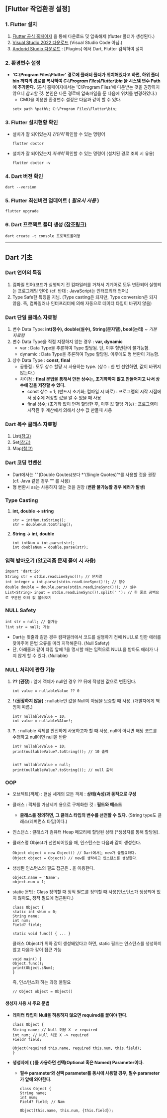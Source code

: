 ## [Flutter 작업환경 설정]

### 1. Flutter 설치
  1. [Flutter 공식 홈페이지](https://flutter-ko.dev/get-started/install) 을 통해 다운로드 및 압축해제 (flutter 폴더가 생성된다.)
  2. [Visual Studio 2022 다운로드](https://visualstudio.microsoft.com/ko/vs/community/) (Visual Studio Code 아님.)
  3. [Andorid Studio 다운로드](https://developer.android.com/studio/install) : [Plugins] 에서 Dart, Flutter 검색하여 설치  

### 2. 환경변수 설정
  - **'C:\Program Files\Flutter' 경로에 플러터 폴더가 위치해있다고 하면, 하위 폴더 bin 까지의 경로를 복사하여
    *C:\Program Files\Flutter\bin* 을 시스템 변수 Path에 추가한다.** (공식 홈페이지에서는 'C\Program Files'에 다운받는 것을 권장하지 않으니 참고할 것. 본인은 다른 경로에 압축파일을 푼 다음에 위치를 변경하였다.)
    - CMD을 이용한 환경변수 설정은 다음과 같이 할 수 있다.
    ```
    setx path %path%; C:\Program Files\Flutter\bin;
    ```


### 3. Flutter 설치현황 확인
  - 설치가 잘 되어있는지 *간단히*  확인할 수 있는 명령어
    ```
    flutter doctor
    ```
  - 설치가 잘 되어있는지 *자세히*  확인할 수 있는 명령어 (설치된 경로 조회 시 유용)
    ```
    flutter doctor -v
    ```

### 4. Dart 버전 확인
  ```
  dart --version
  ```

### 5. Flutter 최신버전 업데이트 ( *필요시 사용* )
  ```
  flutter upgrade
  ```
  
### 6. Dart 프로젝트 폴더 생성 [(참조링크)](https://dart.dev/tutorials/server/get-started#3-create-a-small-app)
  ```
  dart create -t console 프로젝트폴더명
  ```
---

## Dart 기초


### Dart 언어의 특징
  1. 컴파일 언어(코드가 실행되기 전 컴파일러를 거쳐서 기계어로 모두 변환되어 실행되는 프로그래밍 언어) (cf. 반대 : JavaScript는 인터프리터 언어.)
  2. Type Safe한 특징을 지님. (Type casting은 되지만, Type conversion은 되지 않음. 즉, 컴파일러나 인터프리터에 의해 자동으로 데이터 타입이 바뀌지 않음)


### Dart 단일 클래스 자료형
  1. 변수 Data Type: **int(정수), double(실수), String(문자열), bool(논리)**  *~ 기본 자료형*
  2. 변수 Data Type을 직접 지정하지 않는 경우 : **var, dynamic**
     - var : Data Type을 추론하여 Type 할당됨. 단, 이후 형변환이 불가능함.
     - dynamic : Data Type을 추론하여 Type 할당됨. 이후에도 형 변환이 가능함.
  3. 상수 Data Type : **const, final**
     - 공통점 : 모두 상수 할당 시 사용하는 type. (상수 : 한 번 선언하면, 값이 바뀌지 않는다.)
     - 차이점 : **final 문법을 통해서 만든 상수는, 초기화하지 않고 만들어지고 나서 상수에 값을 저장할 수 있다.**
       - const 상수 = 1; (반드시 초기화; 컴파일 시 바로) : 프로그램의 시작 시점에서 상수에 저장할 값을 알 수 있을 때 사용
       - final 상수; (초기화 없이 먼저 할당한 후, 이후 값 할당 가능) : 프로그램이 시작된 후 계산에서 의해서 상수 값 만들때 사용


### Dart 복수 클래스 자료형
  1. List[(참고)](https://dart-tutorial.com/collections/list-in-dart/)
  2. Set[(참고)](https://dart-tutorial.com/collections/set-in-dart/)
  3. Map[(참고)](https://dart-tutorial.com/collections/map-in-dart/)


### Dart 코딩 컨벤션
  - Dart에서는 ""(Double Qoutes)보다 *'(Single Quotes)'*를 사용할 것을 권장 (cf. Java 같은 경우 "" 를 사용)
  - 형 변환시 as는 사용하지 않는 것을 권장 (**변환 불가능할 경우 에러가 발생**)


  
### Type Casting
1. **int, double -> string**
   ```
   str = intNum.toString();
   str = doubleNum.toString();
   ```
2. **String -> int, double**
   ```
   int intNum = int.parse(str);
   int doubleNum = double.parse(str);
   ```

  
### 입력 받아오기 (알고리즘 문제 풀이 시 사용)
  ```
  import 'dart:io'
  String str = stdin.readLineSync()!; // 문자열
  int integer = int.parse(stdin.readLineSync()!); // 정수
  double double = double.parse(stdin.readLineSync()!); // 실수
  List<String> input = stdin.readLineSync()!.split(' '); // 한 줄로 공백으로 구분된 여러 값 불러오기
  ```

  
  
### NULL Safety
  ```
  int str = null; // 불가능
  ?int str = null; 가능
  ```
  - Dart는 윗줄과 같은 경우 컴파일러에서 코드를 실행하기 전에 NULL로 인한 에러를 찾아주어 문법 오류를 미리 지적해준다. (Null Safety)
  - 단, 아래줄과 같이 타입 앞에 ?을 명시할 때는 입력으로 NULL을 받아도 에러가 나지 않게 할 수 있다. (Nullable)

  

  
### NULL 처리에 관한 기능
1. **?? (권장)** : 앞에 객체가 null인 경우 ?? 뒤에 작성한 값으로 변환된다.
    ```
    int value = nullableValue ?? 0
    ```
2. **! (권장하지 않음)** : nullable인 값을 Null이 아님을 보증할 때 사용. (개발자에게 책임이 따름.)
   ```
   int? nullableValue = 10;
   int value = nullableVAlue!;
   ```
3. **?.** : nullable 객체를 안전하게 사용하고자 할 때 사용, null이 아니면 해당 코드를 수행하고 null이면 null을 반환
   ```
   int? nullableValue = 10;
   print(nullableValue?.toString()); // 10 출력

   
   int? nullableValue = null;
   print(nullableValue?.toString()); // null 출력
   ```

### OOP
- 오브젝트(객체) : 현실 세계의 모든 객체 : **상태(속성)과 동작으로 구성**
- 클래스 : 객체를 가상세계 용으로 구체화한 것 : **필드와 메소드**
  - **클래스를 정의하면, 그 클래스 타입의 변수를 선언할 수 있다.** (String type도 클래스(레퍼런스 타입)이다.)
- 인스턴스 : 클래스가 컴퓨터 Heap 메모리에 할당된 상태 (*생성자를 통해 할당됨).

- 클래스명 Object가 선언되어있을 때, 인스턴스는 다음과 같이 생성한다.
  ```
  Object object = new Object() // Dart에서는 new가 불필요하다.
  Object object = Object() // new를 생략하고 인스턴스를 생성한다.
  ```
- 생성된 인스턴스의 필드 접근은 **.** 을 이용한다.
  ```
  object.name = 'Name';
  object.num = 1;
  ```

- static 문법 : Class 정의할 때 정적 필드를 정의할 때 사용(인스턴스가 생성되어 있지 않아도, 정적 필드에 접근된다.)
  ```
  class Object {
  static int sNum = 0;
  String name;
  int num;
  Field? field;

  static void func() { ... }
  ```
  
  클래스 Object가 위와 같이 생성돼있다고 하면, static 필드는 인스턴스를 생성하지 않고 다음과 같이 접근 가능
  ```
  void main() {
  Object.func();
  print(Object.sNum);
  }
  ```

  즉, 인스턴스화 하는 과정 불필요
  ```
  // Object object = Object()
  ```
#### 생성자 사용 시 주요 문법
- **데이터 타입이 Null을 허용하지 않으면 required를 붙여야 한다.**
  ```
  class Object {
  String name; // Null 허용 X -> required
  int num; // Null 허용 X -> required
  Field? field;
  
  Object(required this.name, required this.num, this.field);
  }
  ```
  
- **생성자에 { }를 사용하면 선택(Optional 혹은 Named) Parameter이다.**
  - **필수 parameter와 선택 parameter를 동시에 사용할 경우, 필수 parameter가 앞에 와야한다.**
    ```
    class Object {
    String name;
    int num;
    Field? field; // Nam
    
    Object(this.name, this.num, {this.field});
    ```
